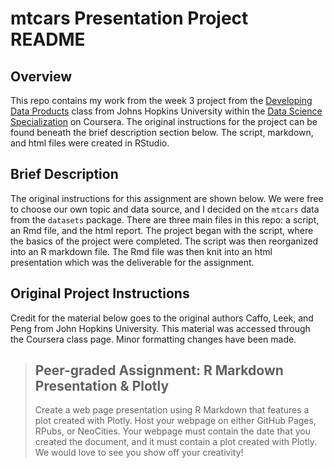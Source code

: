# mtcars Presentation Project README


## Overview

This repo contains my work from the week 3 project from the
[Developing Data Products][1] class from Johns Hopkins University within the
[Data Science Specialization][2] on Coursera. The original instructions for the
project can be found beneath the brief description section below. The script,
markdown, and html files were created in RStudio.

[1]: https://www.coursera.org/learn/data-products  "Developing Data Products"
[2]: https://www.coursera.org/specializations/jhu-data-science  "DS Spec."


## Brief Description

The original instructions for this assignment are shown below. We were free to
choose our own topic and data source, and I decided on the `mtcars` data from
the `datasets` package. There are three main files in this repo: a script, an
Rmd file, and the html report. The project began with the script, where the
basics of the project were completed. The script was then reorganized into an
R markdown file. The Rmd file was then knit into an html presentation which was
the deliverable for the assignment.


## Original Project Instructions

Credit for the material below goes to the original authors Caffo, Leek, and Peng
from John Hopkins University. This material was accessed through the Coursera
class page. Minor formatting changes have been made.

>## Peer-graded Assignment: R Markdown Presentation & Plotly
>
>Create a web page presentation using R Markdown that features a plot created
with Plotly. Host your webpage on either GitHub Pages, RPubs, or NeoCities. Your
webpage must contain the date that you created the document, and it must contain
a plot created with Plotly. We would love to see you show off your creativity!

